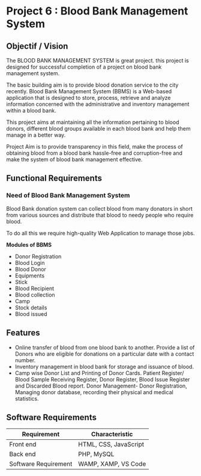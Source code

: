 # Project 6 : Blood Bank Management System

## Objectif / Vision

The BLOOD BANK MANAGEMENT SYSTEM is great project. this project is designed for successful completion of a project on blood bank management system.

The basic building aim is to provide blood donation service to the city recently. Blood Bank Management System (BBMS) is a Web-based application that is designed to store, process, retrieve and analyze information concerned with the administrative and inventory management within a blood bank.

This project aims at maintaining all the information pertaining to blood donors, different blood groups available in each blood bank and help them manage in a better way.

Project Aim is to provide transparency in this field, make the process of obtaining blood from a blood bank hassle-free and corruption-free and make the system of blood bank management effective.

## Functional Requirements

### Need of Blood Bank Management System

Blood Bank donation system can collect blood from many donators in short from various sources and distribute that blood to needy people who require blood.

To do all this we require high-quality Web Application to manage those jobs.

**Modules of BBMS**
* Donor Registration
* Blood Login
* Blood Donor
* Equipments
* Stick
* Blood Recipient
* Blood collection
* Camp
* Stock details
* Blood issued

## Features
* Online transfer of blood from one blood bank to another.
Provide a list of Donors who are eligible for donations on a particular date with a  contact number.
* Inventory management in blood bank for storage and issuance of blood.
* Camp wise Donor List and Printing of Donor Cards.
Patient Register/ Blood Sample Receiving Register, Donor Register, Blood Issue Register  and Discarded Blood report.
Donor Management- Donor Registration, Managing donor database, recording their physical  and medical statistics.

## Software Requirements
| Requirement | Characteristic |
|-------| ----- | 
| Front end | HTML, CSS, JavaScript | 
| Back end | PHP, MySQL | 
| Software Requirement | WAMP, XAMP, VS Code |
